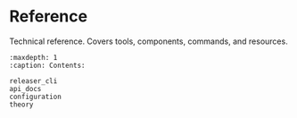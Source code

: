 # Reference

Technical reference. Covers tools, components, commands, and resources.

```{toctree}
:maxdepth: 1
:caption: Contents:

releaser_cli
api_docs
configuration
theory
```
